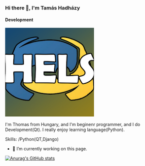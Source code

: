 ### Hi there 👋, I'm Tamás Hadházy
#### Development


![Development](https://github.com/Hels15/Hels15/blob/main/profile_picture.jpg) 

I'm Thomas from Hungary, and I'm beginenr programmer, and I do Development(Qt). I really enjoy learning language(Python).




Skills: /Python(QT,Django)

- 🔭 I’m currently working on this page. 





[![Anurag's GitHub stats](https://github-readme-stats.vercel.app/api?username=Hels15)](https://github.com/anuraghazra/github-readme-stats)
